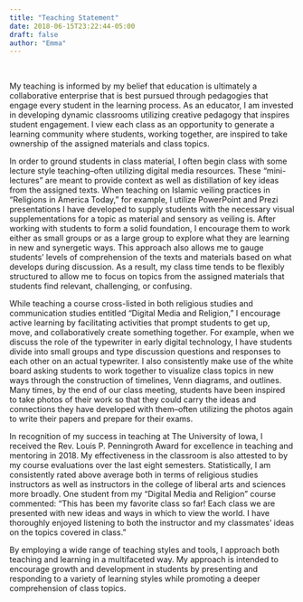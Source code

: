 ```yaml
---
title: "Teaching Statement"
date: 2018-06-15T23:22:44-05:00
draft: false
author: "Emma"
---
```

<br>

My teaching is informed by my belief that education is ultimately a collaborative enterprise that is best pursued through pedagogies that engage every student in the learning process. As an educator, I am invested in developing dynamic classrooms utilizing creative pedagogy that inspires student engagement. I view each class as an opportunity to generate a learning community where students, working together, are inspired to take ownership of the assigned materials and class topics.

In order to ground students in class material, I often begin class with some lecture style teaching–often
utilizing digital media resources. These “mini-lectures” are meant to provide context as well as distillation
of key ideas from the assigned texts. When teaching on Islamic veiling practices in “Religions in America
Today,” for example, I utilize PowerPoint and Prezi presentations I have developed to supply students
with the necessary visual supplementations for a topic as material and sensory as veiling is. After working
with students to form a solid foundation, I encourage them to work either as small groups or as a large
group to explore what they are learning in new and synergetic ways. This approach also allows me to
gauge students’ levels of comprehension of the texts and materials based on what develops during
discussion. As a result, my class time tends to be flexibly structured to allow me to focus on topics from
the assigned materials that students find relevant, challenging, or confusing.

While teaching a course cross-listed in both religious studies and communication studies entitled “Digital Media and Religion,” I encourage active learning by facilitating activities that prompt students to get up, move, and collaboratively create something together. For example, when we discuss the role of the typewriter in early digital technology, I have students divide into small groups and type discussion questions and responses to each other on an actual typewriter. I also consistently make use of the white board asking students to work together to visualize class topics in new ways through the construction of timelines, Venn diagrams, and outlines. Many times, by the end of our class meeting, students have been inspired to take photos of their work so that they could carry the ideas and connections they have developed with them–often utilizing the photos again to write their papers and prepare for their exams.

In recognition of my success in teaching at The University of Iowa, I received the Rev. Louis P.
Penningroth Award for excellence in teaching and mentoring in 2018. My effectiveness in the classroom
is also attested to by my course evaluations over the last eight semesters. Statistically, I am consistently
rated above average both in terms of religious studies instructors as well as instructors in the college of
liberal arts and sciences more broadly. One student from my “Digital Media and Religion” course
commented: “This has been my favorite class so far! Each class we are presented with new ideas and
ways in which to view the world. I have thoroughly enjoyed listening to both the instructor and my
classmates’ ideas on the topics covered in class.”

By employing a wide range of teaching styles and tools, I approach both teaching and learning in a
multifaceted way. My approach is intended to encourage growth and development in students by
presenting and responding to a variety of learning styles while promoting a deeper comprehension of
class topics.